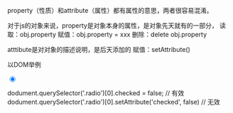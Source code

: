 property（性质）和attribute（属性）都有属性的意思，两者很容易混淆。

对于js的对象来说，property是对象本身的属性，是对象先天就有的一部分，
读取：obj.property
赋值：obj.property = xxx
删除：delete obj.property


atttibute是对对象的描述说明，是后天添加的
赋值：setAttribute()

以DOM举例

<input type="radio" class="radio" checked>

dodument.querySelector('.radio')[0].checked = false; // 有效
dodument.querySelector('.radio')[0].setAttribute('checked', false) // 无效